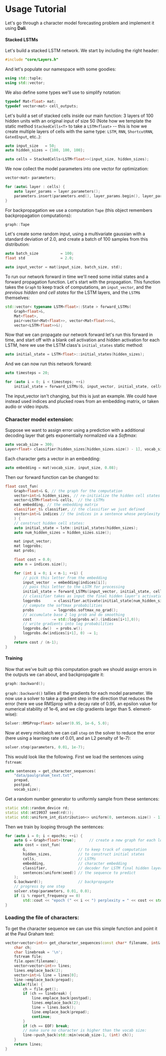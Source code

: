 # Usage Tutorial

Let's go through a character model forecasting problem and implement it using **Dali**.

#### Stacked LSTMs

Let's build a stacked LSTM network. We start by including the right header:

```cpp
#include "core/Layers.h"
```

And let's populate our namespace with some goodies:

```cpp
using std::tuple;
using std::vector;
```

We also define some types we'll use to simplify notation:

```cpp
typedef Mat<float> mat;
typedef vector<mat> cell_outputs;
```

Let's build a set of stacked cells inside our main function: 3 layers of 100 hidden units with an original input of size 50 (Note how we template the static method `StackedCells<T>` to take a `LSTM<float>` -- this is how we create multiple layers of cells with the same type: `LSTM`, `RNN`, `ShortcutRNN`, `GatedInput`, etc..):

```cpp
auto input_size   = 50;
auto hidden_sizes = {100, 100, 100};

auto cells = StackedCells<LSTM<float>>(input_size, hidden_sizes);
```

We now collect the model parameters into one vector for optimization:

```cpp
vector<mat> parameters;

for (auto& layer : cells) {
    auto layer_params = layer.parameters();
    parameters.insert(parameters.end(), layer_params.begin(), layer_params.end());
}
```

For backpropagation we use a computation `Tape` (this object remembers backpropagation computations):

```cpp
graph::Tape
```

Let's create some random input, using a multivariate gaussian with a standard deviation of 2.0, and create a batch of 100 samples from this distribution:

```cpp
auto batch_size          = 100;
float std                = 2.0;

auto input_vector = mat(input_size, batch_size, std);
```

To run our network forward in time we'll need some initial states and a forward propagation function. Let's start with the propagation. This function takes the `Graph` to keep track of computations, an `input_vector`, and the *previous hidden and cell states* for the LSTM layers, and the `LSTM`s themselves:

```cpp
std::vector< typename LSTM<float>::State > forward_LSTMs(
    Graph<float>&,
    Mat<float>,
    pair<vector<Mat<float>>, vector<Mat<float>>>&,
    vector<LSTM<float>>&);
```

Now that we can propagate our network forward let's run this forward in time, and start off with a blank cell activation and hidden activation for each LSTM, here we use the LSTM class's `initial_states` static method:

```cpp
auto initial_state = LSTM<float>::initial_states(hidden_sizes);
```

And we can now run this network forward:

```cpp
auto timesteps = 20;

for (auto i = 0; i < timesteps; ++i)
    initial_state = forward_LSTMs(G, input_vector, initial_state, cells);
```

The input_vector isn't changing, but this is just an example. We could have instead used indices and plucked rows from an embedding matrix, or taken audio or video inputs.

### Character model extension:

Suppose we want to assign error using a prediction with a additional decoding layer that gets exponentially normalized via a *Softmax*:

```cpp
auto vocab_size = 300;
Layer<float> classifier(hidden_sizes[hidden_sizes.size() - 1], vocab_size);
```

Each character gets a vector in an embedding:

```cpp
auto embedding = mat(vocab_size, input_size, 0.08);
```

Then our forward function can be changed to:

```cpp
float cost_fun(
    Graph<float>& G, // the graph for the computation
    vector<int>& hidden_sizes, // re-initialize the hidden cell states at each new sentence
    vector<LSTM<float>>& cells,  // the LSTMs
    mat embedding, // the embedding matrix
    classifier_t& classifier, // the classifier we just defined
    vector<int>& indices // the indices in a sentence whose perplexity we'd like to reduce
    ) {
    // construct hidden cell states:
    auto initial_state = lstm::initial_states(hidden_sizes);
    auto num_hidden_sizes = hidden_sizes.size();

    mat input_vector;
    mat logprobs;
    mat probs;

    float cost = 0.0;
    auto n = indices.size();

    for (int i = 0; i < n-1; ++i) {
        // pick this letter from the embedding
        input_vector  = embedding[indices[i]];
        // pass this letter to the LSTM for processing
        initial_state = forward_LSTMs(input_vector, initial_state, cells);
        // classifier takes as input the final hidden layer's activation:
        logprobs      = classifier.activate(initial_state[num_hidden_sizes-1].hidden);
        // compute the softmax probabilities
        probs         = logprobs.softmax_no_grad();
        // accumulate base 2 log prob and do smoothing
        cost         -= std::log(probs.w().(indices[i+1],0));
        // write gradients into log probabilities
        logprobs.dw()  = probs.w();
        logprobs.dw(indices[i+1], 0) -= 1;
    }
    return cost / (n-1);
}
```


#### Training

Now that we've built up this computation graph we should assign errors in the outputs we can about, and backpropagate it:

```cpp
graph::backward();
```

`graph::backward()` tallies all the gradients for each model parameter. We now use a solver to take a gradient step in the direction that reduces the error (here we use RMSprop with a decay rate of 0.95, an epsilon value for numerical stability of 1e-6, and we clip gradients larger than 5. element-wise):

```cpp
Solver::RMSProp<float> solver(0.95, 1e-6, 5.0);
```

Now at every minibatch we can call `step` on the solver to reduce the error (here using a learning rate of 0.01, and an L2 penalty of 1e-7):

```cpp
solver.step(parameters, 0.01, 1e-7);
```

This would look like the following. First we load the sentences using `fstream`:


```cpp
auto sentences = get_character_sequences(
    "data/paulgraham_text.txt",
    prepad,
    postpad,
    vocab_size);
```

Get a random number generator to uniformly sample from these sentences:

```cpp
static std::random_device rd;
static std::mt19937 seed(rd());
static std::uniform_int_distribution<> uniform(0, sentences.size() - 1);
```

Then we train by looping through the sentences:

```cpp
for (auto i = 0; i < epochs; ++i) {
    auto G = Graph<float>(true);      // create a new graph for each loop
    auto cost = cost_fun(
        G,                       // to keep track of computation
        hidden_sizes,            // to construct initial states
        cells,                   // LSTMs
        embedding,               // character embedding
        classifier,              // decoder for LSTM final hidden layer
        sentences[uniform(seed)] // the sequence to predict
    );
    G.backward();                // backpropagate
    // progress by one step
    solver.step(parameters, 0.01, 0.0);
    if (i % report_frequency == 0)
        std::cout << "epoch (" << i << ") perplexity = " << cost << std::endl;
}
```

### Loading the file of characters:

To get the character sequence we can use this simple function and point it at the Paul Graham text:

```cpp
vector<vector<int>> get_character_sequences(const char* filename, int& prepad, int& postpad, int& vocab_size) {
    char ch;
    char linebreak = '\n';
    fstream file;
    file.open(filename);
    vector<vector<int>> lines;
    lines.emplace_back(2);
    vector<int>& line = lines[0];
    line->emplace_back(prepad);
    while(file) {
        ch = file.get();
        if (ch == linebreak) {
            line.emplace_back(postpad);
            lines.emplace_back(2);
            line = lines.back();
            line.emplace_back(prepad);
            continue;
        }
        if (ch == EOF) break;
        // make sure no character is higher than the vocab size:
        line->push_back(std::min(vocab_size-1, (int) ch));
    }
    return lines;
}
```
